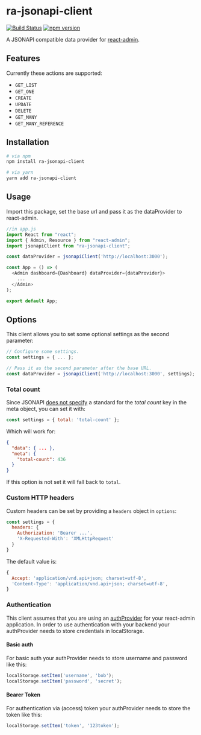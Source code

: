 # ra-jsonapi-client
[![Build Status](https://travis-ci.org/henvo/ra-jsonapi-client.svg?branch=master)](https://travis-ci.org/henvo/ra-jsonapi-client)
[![npm version](https://badge.fury.io/js/ra-jsonapi-client.svg)](https://badge.fury.io/js/ra-jsonapi-client)

A JSONAPI compatible data provider for
[react-admin](https://github.com/marmelab/react-admin).


## Features
Currently these actions are supported:

* `GET_LIST`
* `GET_ONE`
* `CREATE`
* `UPDATE`
* `DELETE`
* `GET_MANY`
* `GET_MANY_REFERENCE`

## Installation

```sh
# via npm
npm install ra-jsonapi-client

# via yarn
yarn add ra-jsonapi-client
```

## Usage

Import this package, set the base url and pass it as the dataProvider to
react-admin.

```javascript
//in app.js
import React from "react";
import { Admin, Resource } from "react-admin";
import jsonapiClient from "ra-jsonapi-client";

const dataProvider = jsonapiClient('http://localhost:3000');

const App = () => (
  <Admin dashboard={Dashboard} dataProvider={dataProvider}>
    ...
  </Admin>
);

export default App;
```

## Options
This client allows you to set some optional settings as the second parameter:

``` javascript
// Configure some settings.
const settings = { ... };

// Pass it as the second parameter after the base URL.
const dataProvider = jsonapiClient('http://localhost:3000', settings);
```

### Total count
Since JSONAPI [does not specify](http://jsonapi.org/examples/#pagination)
a standard for the *total count* key in the meta object, you can set it with:

``` javascript
const settings = { total: 'total-count' };
```

Which will work for:
``` json
{
  "data": { ... },
  "meta": {
    "total-count": 436
  }
}
```
If this option is not set it will fall back to `total`.

### Custom HTTP headers
Custom headers can be set by providing a `headers` object in `options`:

``` javascript
const settings = {
  headers: {
    Authorization: 'Bearer ...',
    'X-Requested-With': 'XMLHttpRequest'
  }
}
```
The default value is:
``` javascript
{
  Accept: 'application/vnd.api+json; charset=utf-8',
  'Content-Type': 'application/vnd.api+json; charset=utf-8',
}
```

### Authentication

This client assumes that you are using an
[authProvider](https://bit.ly/2NSYjS9) for your react-admin
application. In order to use authentication with your backend your authProvider
needs to store credentials in localStorage.

#### Basic auth

For basic auth your authProvider needs to store username and password like this:

``` javascript
localStorage.setItem('username', 'bob');
localStorage.setItem('password', 'secret');
```

#### Bearer Token

For authentication via (access) token your authProvider needs to store the token
like this:

``` javascript
localStorage.setItem('token', '123token');
```
